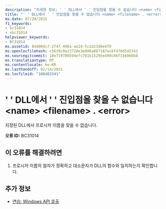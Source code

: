 ```yaml
---
description: "자세한 정보: ' ' DLL에서 ' ' 진입점을 찾을 수 없습니다 <name> <filename> . <error>"
title: "' ' DLL에서 ' ' 진입점을 찾을 수 없습니다 <name> <filename> . <error>"
ms.date: 07/20/2015
f1_keywords:
- bc31014
- vbc31014
helpviewer_keywords:
- BC31014
ms.assetid: 84400dc7-2f4f-496a-ae24-5c1d23d0e470
ms.openlocfilehash: c5619c0a13728e3e008a087187ac6f470d5d2343
ms.sourcegitcommit: 10e719780594efc781b15295e499c66f316068b8
ms.translationtype: MT
ms.contentlocale: ko-KR
ms.lasthandoff: 02/14/2021
ms.locfileid: "100483341"
---
```

# <a name="unable-to-find-entry-point-name-in-dll-filename-error"></a>' ' DLL에서 ' ' 진입점을 찾을 수 없습니다 \<name> \<filename> . \<error>

지정된 DLL에서 프로시저 이름을 찾을 수 없습니다.  
  
 **오류 ID:** BC31014  
  
## <a name="to-correct-this-error"></a>이 오류를 해결하려면  
  
1. 프로시저 이름의 철자가 정확하고 대소문자가 DLL의 함수와 일치하는지 확인합니다.  
  
## <a name="see-also"></a>추가 정보

- [연습: Windows API 호출](../programming-guide/com-interop/walkthrough-calling-windows-apis.md)

